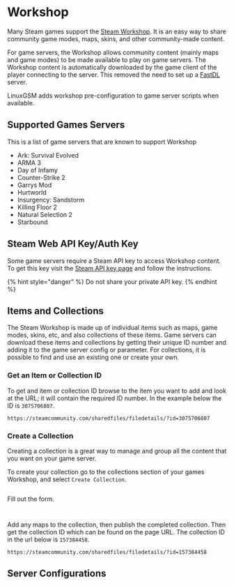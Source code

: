 # Workshop

Many Steam games support the [Steam Workshop](https://steamcommunity.com/workshop). It is an easy way to share community game modes, maps, skins, and other community-made content.

For game servers, the Workshop allows community content (mainly maps and game modes) to be made available to play on game servers. The Workshop content is automatically downloaded by the game client of the player connecting to the server. This removed the need to set up a [FastDL](../commands/fastdl.md) server.

LinuxGSM adds workshop pre-configuration to game server scripts when available.

## Supported Games Servers

This is a list of game servers that are known to support Workshop

* Ark: Survival Evolved
* ARMA 3
* Day of Infamy
* Counter-Strike 2
* Garrys Mod
* Hurtworld
* Insurgency: Sandstorm
* Killing Floor 2
* Natural Selection 2
* Starbound

## Steam Web API Key/Auth Key

Some game servers require a Steam API key to access Workshop content. To get this key visit the [Steam API key page](https://steamcommunity.com/dev/apikey) and follow the instructions.

{% hint style="danger" %}
Do not share your private API key.
{% endhint %}

## Items and Collections

The Steam Workshop is made up of individual items such as maps, game modes, skins, etc, and also collections of these items. Game servers can download these items and collections by getting their unique ID number and adding it to the game server config or parameter. For collections, it is possible to find and use an existing one or create your own.

### Get an Item or Collection ID

To get and item or collection ID browse to the item you want to add and look at the URL; it will contain the required ID number. In the example below the ID is `3075706807`.

```
https://steamcommunity.com/sharedfiles/filedetails/?id=3075706807
```

### Create a Collection

Creating a collection is a great way to manage and group all the content that you want on your game server.

To create your collection go to the collections section of your games Workshop, and select `Create Collection`.

<figure><img src="../.gitbook/assets/image.png" alt=""><figcaption></figcaption></figure>

Fill out the form.

<figure><img src="../.gitbook/assets/image (1).png" alt=""><figcaption></figcaption></figure>

<figure><img src="../.gitbook/assets/image (2).png" alt=""><figcaption></figcaption></figure>

Add any maps to the collection, then publish the completed collection. Then get the collection ID which can be found on the page URL. The collection ID in the url below is `157384458`.

```
https://steamcommunity.com/sharedfiles/filedetails/?id=157384458
```

## Server Configurations

###
